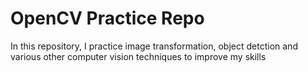 # OpenCV Practice Repo
In this repository, I practice image transformation, object detction and various other computer vision techniques to improve my skills